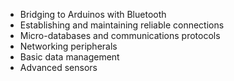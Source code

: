 
 - Bridging to Arduinos with Bluetooth
 - Establishing and maintaining reliable connections
 - Micro-databases and communications protocols
 - Networking peripherals
 - Basic data management
 - Advanced sensors
